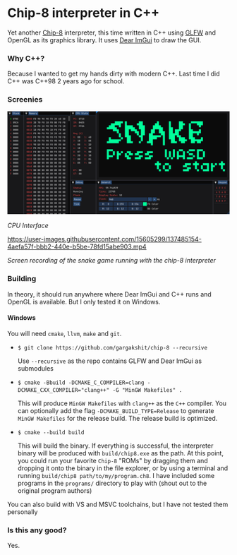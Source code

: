 # Chip-8 interpreter in C++

Yet another [Chip-8](https://en.wikipedia.org/wiki/Chip-8) interpreter, this
time written in C++ using [GLFW](https://github.com/glfw/glfw) and OpenGL as its
graphics library. It uses [Dear ImGui](https://github.com/ocornut/imgui) to
draw the GUI.

### Why C++?

Because I wanted to get my hands dirty with modern C++. Last time I did C++ was
C++98 2 years ago for school.

### Screenies

![Screenshot of the interface](./screenshots/s1.png)

_CPU Interface_

https://user-images.githubusercontent.com/15605299/137485154-4aefa57f-bbb2-440e-b5be-78fd15abe903.mp4

_Screen recording of the snake game running with the chip-8 interpreter_

### Building

In theory, it should run anywhere where Dear ImGui and C++ runs and OpenGL is
available. But I only tested it on Windows.

#### Windows

You will need `cmake`, `llvm`, `make` and `git`.

- ```$ git clone https://github.com/gargakshit/chip-8 --recursive```

  Use `--recursive` as the repo contains GLFW and Dear ImGui as submodules

- ```$ cmake -Bbuild -DCMAKE_C_COMPILER=clang -DCMAKE_CXX_COMPILER="clang++" -G "MinGW Makefiles" .```

  This will produce `MinGW Makefiles` with `clang++` as the `C++` compiler.
  You can optionally add the flag `-DCMAKE_BUILD_TYPE=Release` to generate
  `MinGW Makefiles` for the release build. The release build is optimized.

- ```$ cmake --build build```

  This will build the binary. If everything is successful, the interpreter
  binary will be produced with `build/chip8.exe` as the path. At this point,
  you could run your favorite `Chip-8` "ROMs" by dragging them and dropping it
  onto the binary in the file explorer, or by using a terminal and running
  `build/chip8 path/to/my/program.ch8`. I have included some programs
  in the `programs/` directory to play with (shout out to the original program
  authors)

You can also build with VS and MSVC toolchains, but I have not tested them
personally

### Is this any good?

Yes.
